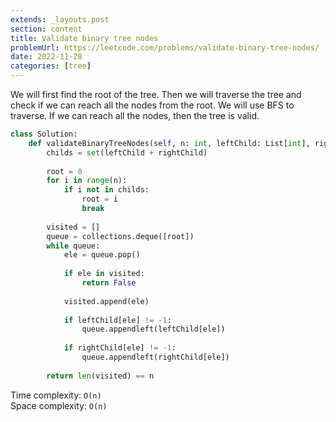```yaml
---
extends: _layouts.post
section: content
title: Validate binary tree nodes
problemUrl: https://leetcode.com/problems/validate-binary-tree-nodes/
date: 2022-11-28
categories: [tree]
---
```


We will first find the root of the tree. Then we will traverse the tree and check if we can reach all the nodes from the root. We will use BFS to traverse. If we can reach all the nodes, then the tree is valid.

```python
class Solution:
    def validateBinaryTreeNodes(self, n: int, leftChild: List[int], rightChild: List[int]) -> bool:
        childs = set(leftChild + rightChild)
        
        root = 0
        for i in range(n):
            if i not in childs:
                root = i
                break
        
        visited = []
        queue = collections.deque([root])
        while queue:
            ele = queue.pop()
            
            if ele in visited:
                return False
            
            visited.append(ele)
            
            if leftChild[ele] != -1:
                queue.appendleft(leftChild[ele])
            
            if rightChild[ele] != -1:
                queue.appendleft(rightChild[ele])
            
        return len(visited) == n
```

Time complexity: `O(n)` <br/>
Space complexity: `O(n)`
